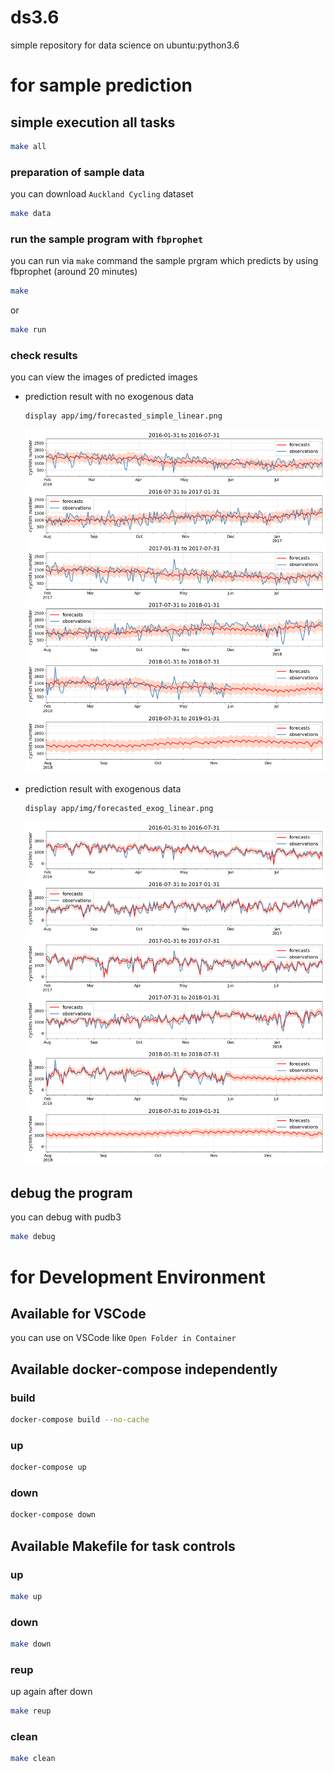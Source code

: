 # ds3.6

simple repository for data science on ubuntu:python3.6

# for sample prediction

## simple execution all tasks

```bash
make all
```

### preparation of sample data

you can download `Auckland Cycling` dataset

```bash
make data
```

### run the sample program with `fbprophet`

you can run via `make` command the sample prgram which predicts by using fbprophet
(around 20 minutes)

```bash
make
```

or 

```bash
make run
```

### check results

you can view the images of predicted images


- prediction result with no exogenous data

    ```bash
    display app/img/forecasted_simple_linear.png
    ```

    ![forecasted_simple_linear.png](app/img/forecasted_simple_linear.png)


- prediction result with exogenous data

    ```bash
    display app/img/forecasted_exog_linear.png
    ```

    ![forecasted_exog_linear.png](app/img/forecasted_exog_linear.png)

## debug the program

you can debug with pudb3

```bash
make debug
```

# for Development Environment

## Available for VSCode
you can use on VSCode like `Open Folder in Container`

## Available docker-compose independently

### build

```bash
docker-compose build --no-cache
```

### up

```bash
docker-compose up
```

### down

```bash
docker-compose down
```

## Available Makefile for task controls

### up

```bash
make up
```

### down

```bash
make down
```

### reup

up again after down

```bash
make reup
```

### clean

```bash
make clean
```
